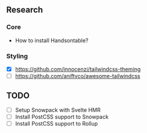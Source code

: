 ## Research

### Core

- How to install Handsontable?

### Styling

- [x] https://github.com/innocenzi/tailwindcss-theming
- [ ] https://github.com/aniftyco/awesome-tailwindcss

## TODO

- [ ] Setup Snowpack with Svelte HMR
- [ ] Install PostCSS support to Snowpack
- [ ] Install PostCSS support to Rollup
